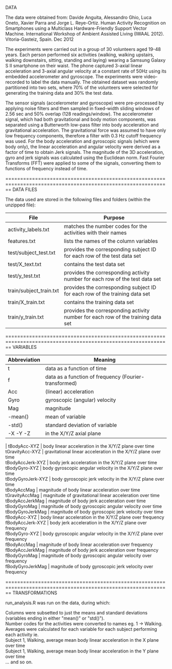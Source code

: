 DATA

The data were obtained from: Davide Anguita, Alessandro Ghio, Luca Oneto, Xavier Parra and Jorge L. 
Reye-Ortiz. Human Activity Recognition on Smartphones using a Multiclass Hardware-Friendly Support Vector Machine. International Workshop of Ambient Assisted Living (IWAAL 2012). Vitoria-Gasteiz, Spain. Dec 2012

The experiments were carried out in a group of 30 volunteers aged 19-48 years. Each person performed six activities (walking, walking upstairs, walking downstairs, sitting, standing and laying) wearing a Samsung Galaxy S II smartphone on their waist. The phone captured 3-axial linear acceleration and 3-axial angular velocity at a constant rate of 50Hz using its embedded accelerometer and gyroscope. The experiments were video-recorded to label the data manually. The obtained dataset was randomly partitioned into two sets, where 70% of the volunteers were selected for generating the training data and 30% the test data. 

The sensor signals (accelerometer and gyroscope) were pre-processed by applying noise filters and then sampled in fixed-width sliding windows of 2.56 sec and 50% overlap (128 readings/window). The accelerometer signal, which had both gravitational and body motion components, was separated using a Butterworth low-pass filter into body acceleration and gravitational acceleration. The gravitational force was assumed to have only low frequency components, therefore a filter with 0.3 Hz cutoff frequency was used. For the body 
acceleration and gyroscopic signals (which were body only), the linear acceleration and angular velocity were derived as a factor of time to obtain Jerk signals. The magnitude of the 3D acceleration, gyro and jerk signals was calculated using the Euclidean norm. Fast Fourier Transforms (FFT) were applied to some of the signals, converting them to functions of frequency instead of time.

==============================================================================================================
DATA FILES

The data used are stored in the following files and folders (within the unzipped file):

File | Purpose
---- | -------
activity_labels.txt | matches the number codes for the activities with their names  
features.txt | lists the names of the column variables  
test/subject_test.txt | provides the corresponding subject ID for each row of the test data set  
test/X_text.txt | contains the test data set  
test/y_test.txt | provides the corresponding activity number for each row of the test data set  
train/subject_train.txt | provides the corresponding subject ID for each row of the training data set  
train/X_train.txt | contains the training data set  
train/y_train.txt | provides the corresponding activity number for each row of the training data set  

==============================================================================================================
VARIABLES

Abbreviation | Meaning
------------ | -------
t | data as a function of time  
f | data as a function of frequency (Fourier-transformed)  
Acc | (linear) acceleration  
Gyro | gyroscopic (angular) velocity  
Mag | magnitude  
-mean() | mean of variable  
-std() | standard deviation of variable  
-X -Y -Z | in the X/Y/Z axial plane  
 | 
tBodyAcc-XYZ | body linear acceleration in the X/Y/Z plane over time  
tGravityAcc-XYZ | gravitational linear acceleration in the X/Y/Z plane over time  
tBodyAccJerk-XYZ | body jerk acceleration in the X/Y/Z plane over time  
tBodyGyro-XYZ | body gyroscopic angular velocity in the X/Y/Z plane over time  
tBodyGyroJerk-XYZ | body gyroscopic jerk velocity in the X/Y/Z plane over time  
tBodyAccMag | magnitude of body linear acceleration over time  
tGravityAccMag | magnitude of gravitational linear acceleration over time  
tBodyAccJerkMag | magnitude of body jerk acceleration over time  
tBodyGyroMag | magnitude of body gyroscopic angular velocity over time  
tBodyGyroJerkMag | magnitude of body gyroscopic jerk velocity over time  
fBodyAcc-XYZ | body linear acceleration in the X/Y/Z plane over frequency  
fBodyAccJerk-XYZ | body jerk acceleration in the X/Y/Z plane over frequency  
fBodyGyro-XYZ | body gyroscopic angular velocity in the X/Y/Z plane over frequency  
fBodyAccMag | magnitude of body linear acceleration over frequency  
fBodyAccJerkMag | magnitude of body jerk acceleration over frequency  
fBodyGyroMag | magnitude of body gyroscopic angular velocity over frequency  
fBodyGyroJerkMag | magnitude of body gyroscopic jerk velocity over frequency  

==============================================================================================================
TRANSFORMATIONS

run_analysis.R was run on the data, during which:

Columns were subsetted to just the means and standard deviations (variables ending in either "mean()" or 
"std()").  
Number codes for the activities were converted to names eg. 1 -> Walking.  
Averages were calculated for each variable for each subject performing each activity ie.  
Subject 1, Walking, average mean body linear acceleration in the X plane over time  
Subject 1, Walking, average mean body linear acceleration in the Y plane over time  
...
and so on.